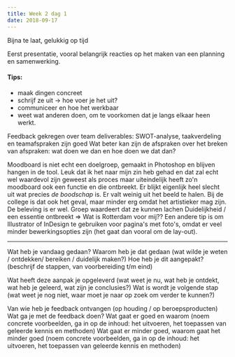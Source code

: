 ```yaml
---
title: Week 2 dag 1
date: 2018-09-17
---
```

Bijna te laat, gelukkig op tijd

Eerst presentatie, vooral belangrijk reacties op het maken van een planning en samenwerking. 
 
#### Tips:
* maak dingen concreet
* schrijf ze uit -> hoe voer je het uit?
* communiceer en hoe het werkbaar
* weet wat anderen doen, om te voorkomen dat je langs elkaar heen werkt.

Feedback gekregen over team deliverables:
SWOT-analyse, taakverdeling en teamafspraken zijn goed
Wat beter kan zijn de afspraken over het breken van afspraken: wat doen we dan en hoe doen we dat dan?

Moodboard is niet echt een doelgroep, gemaakt in Photoshop en blijven hangen in de tool. Leuk dat ik het naar mijn zin heb gehad en dat zal echt wel waardevol zijn geweest als proces maar uiteindelijk heeft zo'n moodboard ook een functie en die ontbreekt. Er blijkt eigenlijk heel slecht uit wat precies *de boodschap* is. Er valt weinig uit het beeld te halen.
Bij de college is dat ook het geval, maar minder erg omdat het artistieker mag zijn. De beleving is er wel. Groep waardeert dat ze kunnen lachen 
Duidelijkheid / een essentie ontbreekt => Wat is Rotterdam voor mij??
Een andere tip is om Illustrator of InDesign te gebruiken voor pagina's met foto's, omdat er veel minder bewerkingsopties zijn (het gaat dan vooral om de lay-out).


----

Wat heb je vandaag gedaan? 
Waarom heb je dat gedaan (wat wilde je weten / ontdekken/ bereiken / duidelijk maken?) Hoe heb je dit aangepakt? (beschrijf de stappen, van 
voorbereiding t/m eind) 

Wat heeft deze aanpak je opgeleverd (wat weet je nu, wat heb je ontdekt, wat heb je geleerd, wat zijn je conclusies?) Wat is wordt je volgende stap (wat weet je nog niet, waar moet je naar op zoek om verder te kunnen?) 

Van wie heb je feedback ontvangen (op houding / op beroepsproducten) Wat ga je met de feedback doen? Wat gaat er goed en waarom (noem concrete voorbeelden, ga in op de inhoud: het uitvoeren, het toepassen van geleerde kennis en methoden) 
Wat gaat er minder goed, waarom gaat het minder goed (noem concrete voorbeelden, ga in op de inhoud: het 
uitvoeren, het toepassen van geleerde kennis en methoden)  